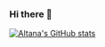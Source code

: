 ### Hi there 👋

<!--
**namsaraeva/namsaraeva** is a ✨ _special_ ✨ repository because its `README.md` (this file) appears on your GitHub profile.

Here are some ideas to get you started:

- 🔭 I’m currently working on ...
- 🌱 I’m currently learning ...
- 👯 I’m looking to collaborate on ...
- 🤔 I’m looking for help with ...
- 💬 Ask me about ...
- 📫 How to reach me: ...
- 😄 Pronouns: ...
- ⚡ Fun fact: ...
-->

[![Altana's GitHub stats](https://github-readme-stats.vercel.app/api?username=namsaraeva)](https://github.com/anuraghazra/github-readme-stats)
